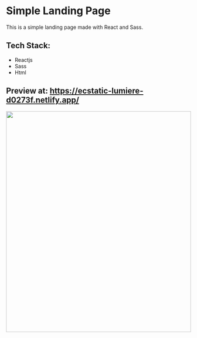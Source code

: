 # Simple Landing Page

This is a simple landing page made with React and Sass.

## Tech Stack:

- Reactjs
- Sass
- Html

## Preview at: https://ecstatic-lumiere-d0273f.netlify.app/

<img src='https://i.ibb.co/6wvRkgt/download-3.jpg' width='100%' height='600'/>
